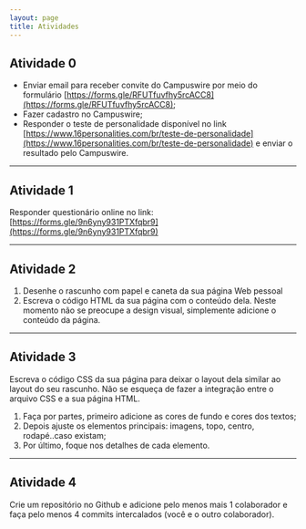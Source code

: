 ```yaml
---
layout: page
title: Atividades
---
```


## Atividade 0
- Enviar email para receber convite do Campuswire por meio do formulário [https://forms.gle/RFUTfuvfhy5rcACC8](https://forms.gle/RFUTfuvfhy5rcACC8);
- Fazer cadastro no Campuswire;
- Responder o teste de personalidade disponível no link [https://www.16personalities.com/br/teste-de-personalidade](https://www.16personalities.com/br/teste-de-personalidade) e enviar o resultado pelo Campuswire.

---

## Atividade 1

Responder questionário online no link: [https://forms.gle/9n6yny931PTXfqbr9](https://forms.gle/9n6yny931PTXfqbr9)

---

## Atividade 2

1. Desenhe o rascunho com papel e caneta da sua página Web pessoal
1. Escreva o código HTML da sua página com o conteúdo dela. Neste momento
não se preocupe a design visual, simplemente adicione o conteúdo da página.

---

## Atividade 3

Escreva o código CSS da sua página para deixar o layout dela similar ao layout do seu rascunho. 
Não se esqueça de fazer a integração entre o arquivo CSS e a sua página HTML.
  1. Faça por partes, primeiro adicione as cores de fundo e cores dos textos;
  1. Depois ajuste os elementos principais: imagens, topo, centro, rodapé..caso existam;
  1. Por último, foque nos detalhes de cada elemento.

---

## Atividade 4

Crie um repositório no Github e adicione pelo menos mais 1 colaborador e faça pelo menos 4 commits intercalados (você e o outro colaborador).